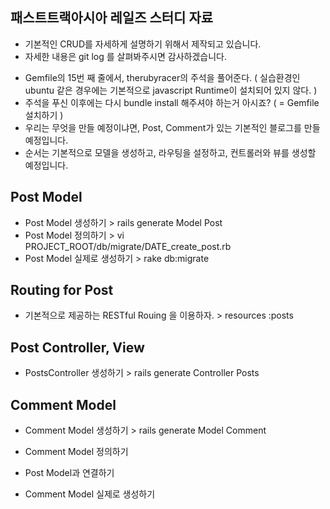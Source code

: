 패스트트랙아시아 레일즈 스터디 자료
---

* 기본적인 CRUD를 자세하게 설명하기 위해서 제작되고 있습니다.
* 자세한 내용은 git log 를 살펴봐주시면 감사하겠습니다.

- Gemfile의 15번 째 줄에서, therubyracer의 주석을 풀어준다.
( 실습환경인 ubuntu 같은 경우에는 기본적으로 javascript Runtime이 설치되어 있지 않다. )
- 주석을 푸신 이후에는 다시 bundle install 해주셔야 하는거 아시죠? ( = Gemfile 설치하기 )
- 우리는 무엇을 만들 예정이냐면, Post, Comment가 있는 기본적인 블로그를 만들 예정입니다.
- 순서는 기본적으로 모델을 생성하고, 라우팅을 설정하고, 컨트롤러와 뷰를 생성할 예정입니다.

Post Model
---
- Post Model 생성하기 > rails generate Model Post
- Post Model 정의하기 > vi PROJECT_ROOT/db/migrate/DATE_create_post.rb
- Post Model 실제로 생성하기 > rake db:migrate

Routing for Post
---
- 기본적으로 제공하는 RESTful Rouing 을 이용하자. > resources :posts

Post Controller, View
---
- PostsController 생성하기 > rails generate Controller Posts

Comment Model
---
- Comment Model 생성하기 > rails generate Model Comment
- Comment Model 정의하기

- Post Model과 연결하기

- Comment Model 실제로 생성하기
